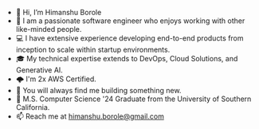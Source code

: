 - 👋  Hi, I’m Himanshu Borole
- 👀  I am a passionate software engineer who enjoys working with other like-minded people.
- 💻  I have extensive experience developing end-to-end products from inception to scale within startup environments.
- 🎓  My technical expertise extends to DevOps, Cloud Solutions, and Generative AI.
- 🌩️  I'm 2x AWS Certified.
- 🔨  You will always find me building something new.
- 🌱  M.S. Computer Science '24 Graduate from the University of Southern California.
- 📫  Reach me at himanshu.borole@gmail.com

<!---
hborole/hborole is a ✨ special ✨ repository because its `README.md` (this file) appears on your GitHub profile.
You can click the Preview link to take a look at your changes.
--->
